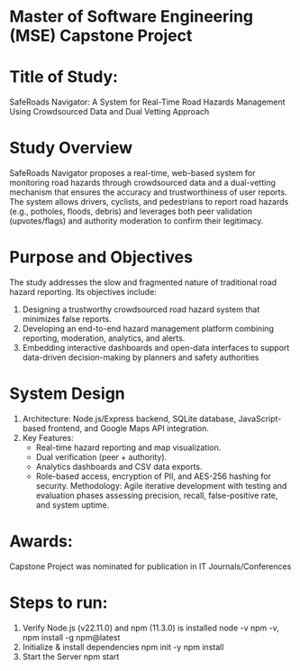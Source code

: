# Master of Software Engineering (MSE) Capstone Project

# Title of Study:
SafeRoads Navigator: A System for Real-Time Road Hazards Management Using
Crowdsourced Data and Dual Vetting Approach

# Study Overview
SafeRoads Navigator proposes a real-time, web-based system for monitoring road hazards through crowdsourced data and a 
dual-vetting mechanism that ensures the accuracy and trustworthiness of user reports. The system allows drivers, cyclists, 
and pedestrians to report road hazards (e.g., potholes, floods, debris) and leverages both peer validation (upvotes/flags) 
and authority moderation to confirm their legitimacy.

# Purpose and Objectives
The study addresses the slow and fragmented nature of traditional road hazard reporting. Its objectives include:
1. Designing a trustworthy crowdsourced road hazard system that minimizes false reports.
2. Developing an end-to-end hazard management platform combining reporting, moderation, analytics, and alerts.
3. Embedding interactive dashboards and open-data interfaces to support data-driven decision-making by planners and safety authorities

# System Design
1. Architecture: Node.js/Express backend, SQLite database, JavaScript-based frontend, and Google Maps API integration.
2. Key Features:
   - Real-time hazard reporting and map visualization.
   - Dual verification (peer + authority).
   - Analytics dashboards and CSV data exports.
   - Role-based access, encryption of PII, and AES-256 hashing for security.
Methodology: Agile iterative development with testing and evaluation phases assessing precision, recall, false-positive rate, and system uptime.

# Awards:
Capstone Project was nominated for publication in IT Journals/Conferences

# Steps to run:
1. Verify Node.js (v22.11.0) and npm (11.3.0) is installed
   node -v
   npm -v, npm install -g npm@latest
2. Initialize & install dependencies
   npm init -y
   npm install
3. Start the Server
   npm start

